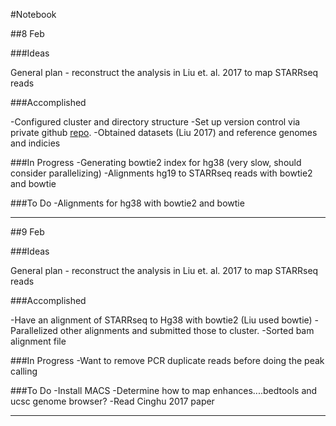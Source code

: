 #Notebook

##8 Feb

###Ideas

General plan - reconstruct the analysis in Liu et. al. 2017 to map STARRseq reads


###Accomplished

-Configured cluster and directory structure
-Set up version control via private github [repo](http://www.github.com/ethanagbaker/BurgeLab). 
-Obtained datasets (Liu 2017) and reference genomes and indicies


###In Progress
-Generating bowtie2 index for hg38 (very slow, should consider parallelizing)
-Alignments hg19 to STARRseq reads with bowtie2 and bowtie

###To Do
-Alignments for hg38 with bowtie2 and bowtie

---
##9 Feb

###Ideas

General plan - reconstruct the analysis in Liu et. al. 2017 to map STARRseq reads


###Accomplished

-Have an alignment of STARRseq to Hg38 with bowtie2 (Liu used bowtie)
-Parallelized other alignments and submitted those to cluster.
-Sorted bam alignment file



###In Progress
-Want to remove PCR duplicate reads before doing the peak calling

###To Do
-Install MACS
-Determine how to map enhances....bedtools and ucsc genome browser?
-Read Cinghu 2017 paper

---
